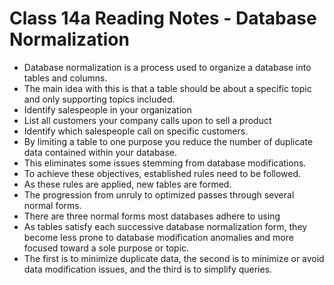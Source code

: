 # Class 14a Reading Notes - Database Normalization

- Database normalization is a process used to organize a database into tables and columns.
- The main idea with this is that a table should be about a specific topic and only supporting topics included. 
- Identify salespeople in your organization
- List all customers your company calls upon to sell a product
- Identify which salespeople call on specific customers.
- By limiting a table to one purpose you reduce the number of duplicate data contained within your database. 
- This eliminates some issues stemming from database modifications.
- To achieve these objectives, established rules need to be followed.
- As these rules are applied, new tables are formed.
- The progression from unruly to optimized passes through several normal forms.
- There are three normal forms most databases adhere to using
- As tables satisfy each successive database normalization form, they become less prone to database modification anomalies and more focused toward a sole purpose or topic. 
- The first is to minimize duplicate data, the second is to minimize or avoid data modification issues, and the third is to simplify queries. 
